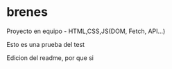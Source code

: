 # brenes
Proyecto en equipo - HTML,CSS,JS(DOM, Fetch, API...)


Esto es una prueba del test

Edicion del readme, por que si
